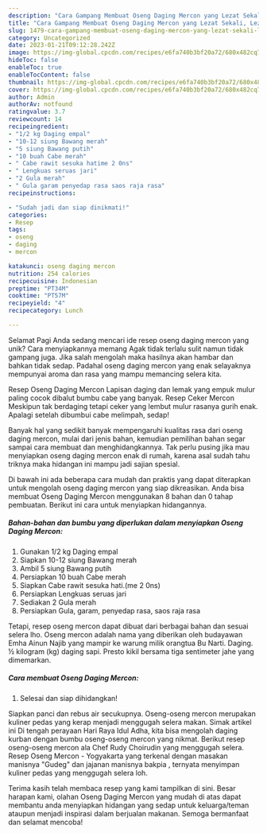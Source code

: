```yaml
---
description: "Cara Gampang Membuat Oseng Daging Mercon yang Lezat Sekali, Lezat"
title: "Cara Gampang Membuat Oseng Daging Mercon yang Lezat Sekali, Lezat"
slug: 1479-cara-gampang-membuat-oseng-daging-mercon-yang-lezat-sekali-lezat
category: Uncategorized
date: 2023-01-21T09:12:28.242Z
image: https://img-global.cpcdn.com/recipes/e6fa740b3bf20a72/680x482cq70/oseng-daging-mercon-foto-resep-utama.jpg
hideToc: false
enableToc: true
enableTocContent: false
thumbnail: https://img-global.cpcdn.com/recipes/e6fa740b3bf20a72/680x482cq70/oseng-daging-mercon-foto-resep-utama.jpg
cover: https://img-global.cpcdn.com/recipes/e6fa740b3bf20a72/680x482cq70/oseng-daging-mercon-foto-resep-utama.jpg
author: Admin
authorAv: notfound
ratingvalue: 3.7
reviewcount: 14
recipeingredient:
- "1/2 kg Daging empal"
- "10-12 siung Bawang merah"
- "5 siung Bawang putih"
- "10 buah Cabe merah"
- " Cabe rawit sesuka hatime 2 0ns"
- " Lengkuas seruas jari"
- "2 Gula merah"
- " Gula garam penyedap rasa saos raja rasa"
recipeinstructions:

- "Sudah jadi dan siap dinikmati!"
categories:
- Resep
tags:
- oseng
- daging
- mercon

katakunci: oseng daging mercon 
nutrition: 254 calories
recipecuisine: Indonesian
preptime: "PT34M"
cooktime: "PT57M"
recipeyield: "4"
recipecategory: Lunch

---
```



Selamat Pagi Anda sedang mencari ide resep oseng daging mercon yang unik? Cara menyiapkannya memang Agak tidak terlalu sulit namun tidak gampang juga. Jika salah mengolah maka hasilnya akan hambar dan bahkan tidak sedap. Padahal oseng daging mercon yang enak selayaknya mempunyai aroma dan rasa yang mampu memancing selera kita.


Resep Oseng Daging Mercon Lapisan daging dan lemak yang empuk mulur paling cocok dibalut bumbu cabe yang banyak. Resep Ceker Mercon Meskipun tak berdaging tetapi ceker yang lembut mulur rasanya gurih enak. Apalagi setelah dibumbui cabe melimpah, sedap!

Banyak hal yang sedikit banyak mempengaruhi kualitas rasa dari oseng daging mercon, mulai dari jenis bahan, kemudian pemilihan bahan segar sampai cara membuat dan menghidangkannya. Tak perlu pusing jika mau menyiapkan oseng daging mercon enak di rumah, karena asal sudah tahu triknya maka hidangan ini mampu jadi sajian spesial.


Di bawah ini ada beberapa cara mudah dan praktis yang dapat diterapkan untuk mengolah oseng daging mercon yang siap dikreasikan. Anda bisa membuat Oseng Daging Mercon menggunakan 8 bahan dan 0 tahap pembuatan. Berikut ini cara untuk menyiapkan hidangannya.

<!--inarticleads1-->

##### Bahan-bahan dan bumbu yang diperlukan dalam menyiapkan Oseng Daging Mercon:

1. Gunakan 1/2 kg Daging empal
1. Siapkan 10-12 siung Bawang merah
1. Ambil 5 siung Bawang putih
1. Persiapkan 10 buah Cabe merah
1. Siapkan  Cabe rawit sesuka hati.(me 2 0ns)
1. Persiapkan  Lengkuas seruas jari
1. Sediakan 2 Gula merah
1. Persiapkan  Gula, garam, penyedap rasa, saos raja rasa


Tetapi, resep oseng mercon dapat dibuat dari berbagai bahan dan sesuai selera lho. Oseng mercon adalah nama yang diberikan oleh budayawan Emha Ainun Najib yang mampir ke warung milik orangtua Bu Narti. Daging. ½ kilogram (kg) daging sapi. Presto kikil bersama tiga sentimeter jahe yang dimemarkan. 

<!--inarticleads2-->

##### Cara membuat Oseng Daging Mercon:


1. Selesai dan siap dihidangkan!

Siapkan panci dan rebus air secukupnya. Oseng-oseng mercon merupakan kuliner pedas yang kerap menjadi menggugah selera makan. Simak artikel ini Di tengah perayaan Hari Raya Idul Adha, kita bisa mengolah daging kurban dengan bumbu oseng-oseng mercon yang nikmat. Berikut resep oseng-oseng mercon ala Chef Rudy Choirudin yang menggugah selera. Resep Oseng Mercon - Yogyakarta yang terkenal dengan masakan manisnya &#34;Gudeg&#34; dan jajanan manisnya bakpia , ternyata menyimpan kuliner pedas yang menggugah selera loh. 

Terima kasih telah membaca resep yang kami tampilkan di sini. Besar harapan kami, olahan Oseng Daging Mercon yang mudah di atas dapat membantu anda menyiapkan hidangan yang sedap untuk keluarga/teman ataupun menjadi inspirasi dalam berjualan makanan. Semoga bermanfaat dan selamat mencoba!
